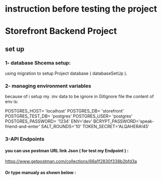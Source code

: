 # instruction before testing the project
# Storefront Backend Project
## set up 
### 1- database Shcema setup:
  using  migration to setup Project database ( databaseSetUp  ).
### 2- managing environment variables
because of i setup my .inv data to be ignore in GitIgnore file the content of env is:

 POSTGRES_HOST= 'localhost'
 POSTGRES_DB= 'storefront'
 POSTGRES_TEST_DB= 'postgres'
 POSTGRES_USER= 'postgres'
 POSTGRES_PASSWORD= '1234'
 ENV='dev'
 BCRYPT_PASSWORD='speak-friend-and-enter'
 SALT_ROUNDS='10'
 TOKEN_SECRET='ALQAHERA!45'

### 3-API Endpoints
#### you can use postman URL link Json ( for test my Endpoint ) :
https://www.getpostman.com/collections/66a1f2830f338b2bfd3a

#### Or type manualy as shown below :










